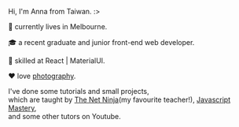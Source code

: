 Hi, I'm Anna from Taiwan. :>

:round_pushpin: currently lives in Melbourne.

🎓 a recent graduate and junior front-end web developer. 

:ninja: skilled at React | MaterialUI. 

:heart: love [photography](https://lightroom.app.link/FtABlusKbsb). 

I've done some tutorials and small projects,   
which are taught by [The Net Ninja](https://www.youtube.com/c/TheNetNinja)(my favourite teacher!), [Javascript Mastery](https://www.youtube.com/c/JavaScriptMastery),   
and some other tutors on Youtube.
